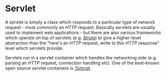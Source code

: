 # Servlet
A servlet is simply a class which responds to a particular type of network request - most commonly an *HTTP* request. Basically servlets are usually used to implement web applications - but there are also various frameworks which operate on top of servlets (e.g. [*Struts*](Struts/README.md)) to give a higher-level abstraction than the "here's an *HTTP* request, write to this *HTTP* response" level which servlets provide.

Servlets run in a servlet container which handles the networking side (e.g. parsing an *HTTP* request, connection handling etc). One of the best-known open source servlet containers is [*Tomcat*](Apache%20Tomcat/README.md).
